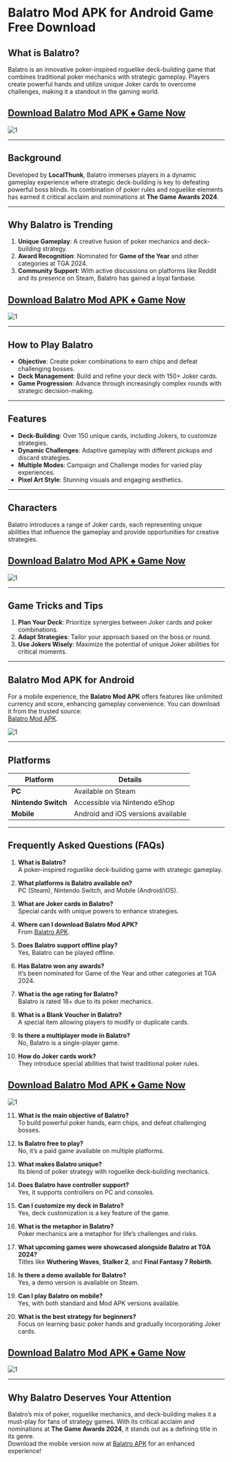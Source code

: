 # Balatro Mod APK for Android Game Free Download

## What is Balatro?  
Balatro is an innovative poker-inspired roguelike deck-building game that combines traditional poker mechanics with strategic gameplay. Players create powerful hands and utilize unique Joker cards to overcome challenges, making it a standout in the gaming world.

## [Download Balatro Mod APK ♠️ Game Now](https://www.dogapk.com/paid/balatro-mod-apk-0-4-unlimited-currency-score/)
![1](https://play-lh.googleusercontent.com/IeJsinz87irFK4kWj8qVjy6uyuwmNpoGa0JET08CNeoumd7Qw8KOUFAE1iSX-wBfgA=w868)

---

## Background  
Developed by **LocalThunk**, Balatro immerses players in a dynamic gameplay experience where strategic deck-building is key to defeating powerful boss blinds. Its combination of poker rules and roguelike elements has earned it critical acclaim and nominations at **The Game Awards 2024**.

---

## Why Balatro is Trending  
1. **Unique Gameplay**: A creative fusion of poker mechanics and deck-building strategy.  
2. **Award Recognition**: Nominated for **Game of the Year** and other categories at TGA 2024.  
3. **Community Support**: With active discussions on platforms like Reddit and its presence on Steam, Balatro has gained a loyal fanbase.  

## [Download Balatro Mod APK ♠️ Game Now](https://www.dogapk.com/paid/balatro-mod-apk-0-4-unlimited-currency-score/)
![1](https://play-lh.googleusercontent.com/E9VzNlpxotPon4WKhQNAEMom1BHceqFlsXe-f8qTE6G2vG-4FP2Qqq8rha2k9X9RxKx8=w526-h296-rw)

---

## How to Play Balatro  
- **Objective**: Create poker combinations to earn chips and defeat challenging bosses.  
- **Deck Management**: Build and refine your deck with 150+ Joker cards.  
- **Game Progression**: Advance through increasingly complex rounds with strategic decision-making.  

---

## Features  
- **Deck-Building**: Over 150 unique cards, including Jokers, to customize strategies.  
- **Dynamic Challenges**: Adaptive gameplay with different pickups and discard strategies.  
- **Multiple Modes**: Campaign and Challenge modes for varied play experiences.  
- **Pixel Art Style**: Stunning visuals and engaging aesthetics.  

---

## Characters  
Balatro introduces a range of Joker cards, each representing unique abilities that influence the gameplay and provide opportunities for creative strategies.

## [Download Balatro Mod APK ♠️ Game Now](https://www.dogapk.com/paid/balatro-mod-apk-0-4-unlimited-currency-score/)
![1](https://play-lh.googleusercontent.com/Vu5aRdaCotyYPJBgNFqFPDGd06Bi5FKuPseDNhInukRPlIu6K7v3kZ4_FK1ikgeP5ro=w526-h296-rw)

---

## Game Tricks and Tips  
1. **Plan Your Deck**: Prioritize synergies between Joker cards and poker combinations.  
2. **Adapt Strategies**: Tailor your approach based on the boss or round.  
3. **Use Jokers Wisely**: Maximize the potential of unique Joker abilities for critical moments.  

---

## Balatro Mod APK for Android  
For a mobile experience, the **Balatro Mod APK** offers features like unlimited currency and score, enhancing gameplay convenience. You can download it from the trusted source:  
[Balatro Mod APK](https://www.dogapk.com/paid/balatro-mod-apk-0-4-unlimited-currency-score/).

![1](https://play-lh.googleusercontent.com/DGylQ-S9bvV5adgteR603GjgEMYPgqJTKBsSCwJb0-ASQplLxjOvKEqOzz_7adJHufs=w526-h296-rw)

---

## Platforms  
| **Platform**          | **Details**                         |
|------------------------|-------------------------------------|
| **PC**                | Available on Steam                 |
| **Nintendo Switch**   | Accessible via Nintendo eShop      |
| **Mobile**            | Android and iOS versions available |

---

## Frequently Asked Questions (FAQs)

1. **What is Balatro?**  
   A poker-inspired roguelike deck-building game with strategic gameplay.

2. **What platforms is Balatro available on?**  
   PC (Steam), Nintendo Switch, and Mobile (Android/iOS).

3. **What are Joker cards in Balatro?**  
   Special cards with unique powers to enhance strategies.

4. **Where can I download Balatro Mod APK?**  
   From [Balatro APK](https://www.dogapk.com/paid/balatro-mod-apk-0-4-unlimited-currency-score/).

5. **Does Balatro support offline play?**  
   Yes, Balatro can be played offline.

6. **Has Balatro won any awards?**  
   It’s been nominated for Game of the Year and other categories at TGA 2024.

7. **What is the age rating for Balatro?**  
   Balatro is rated 18+ due to its poker mechanics.

8. **What is a Blank Voucher in Balatro?**  
   A special item allowing players to modify or duplicate cards.

9. **Is there a multiplayer mode in Balatro?**  
   No, Balatro is a single-player game.

10. **How do Joker cards work?**  
    They introduce special abilities that twist traditional poker rules.

## [Download Balatro Mod APK ♠️ Game Now](https://www.dogapk.com/paid/balatro-mod-apk-0-4-unlimited-currency-score/)
![1](https://play-lh.googleusercontent.com/_x-SSL59ksRpqDMKqW509qqP3s3Kiw1L7B6cd-r7gJREWRm8wAZExtC51DXo2k-E3A=w526-h296-rw)

11. **What is the main objective of Balatro?**  
    To build powerful poker hands, earn chips, and defeat challenging bosses.

12. **Is Balatro free to play?**  
    No, it’s a paid game available on multiple platforms.

13. **What makes Balatro unique?**  
    Its blend of poker strategy with roguelike deck-building mechanics.

14. **Does Balatro have controller support?**  
    Yes, it supports controllers on PC and consoles.

15. **Can I customize my deck in Balatro?**  
    Yes, deck customization is a key feature of the game.

16. **What is the metaphor in Balatro?**  
    Poker mechanics are a metaphor for life’s challenges and risks.

17. **What upcoming games were showcased alongside Balatro at TGA 2024?**  
    Titles like **Wuthering Waves**, **Stalker 2**, and **Final Fantasy 7 Rebirth**.

18. **Is there a demo available for Balatro?**  
    Yes, a demo version is available on Steam.

19. **Can I play Balatro on mobile?**  
    Yes, with both standard and Mod APK versions available.

20. **What is the best strategy for beginners?**  
    Focus on learning basic poker hands and gradually incorporating Joker cards.

## [Download Balatro Mod APK ♠️ Game Now](https://www.dogapk.com/paid/balatro-mod-apk-0-4-unlimited-currency-score/)
![1](https://play-lh.googleusercontent.com/WeeJ6n4yRfPgIH6N3bj85WhaTZ5kqv3-qvq6qsNmasxfqnY7OGz-T-FY0SIk4jFYAww=w526-h296-rw)

---

## Why Balatro Deserves Your Attention  
Balatro’s mix of poker, roguelike mechanics, and deck-building makes it a must-play for fans of strategy games. With its critical acclaim and nominations at **The Game Awards 2024**, it stands out as a defining title in its genre.  
Download the mobile version now at [Balatro APK](https://www.dogapk.com/paid/balatro-mod-apk-0-4-unlimited-currency-score/) for an enhanced experience!
